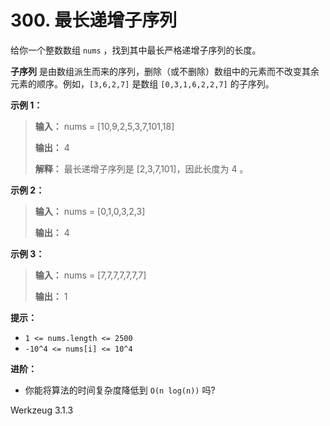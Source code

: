 # 300. 最长递增子序列

给你一个整数数组 `nums` ，找到其中最长严格递增子序列的长度。

**子序列**  是由数组派生而来的序列，删除（或不删除）数组中的元素而不改变其余元素的顺序。例如，`[3,6,2,7]` 是数组 `[0,3,1,6,2,2,7]` 的子序列。

**示例 1：** 

> **输入：** nums = \[10,9,2,5,3,7,101,18]
>
> **输出：** 4
>
> **解释：** 最长递增子序列是 \[2,3,7,101]，因此长度为 4 。

**示例 2：** 

> **输入：** nums = \[0,1,0,3,2,3]
>
> **输出：** 4

**示例 3：** 

> **输入：** nums = \[7,7,7,7,7,7,7]
>
> **输出：** 1

**提示：** 

*   `1 <= nums.length <= 2500`
*   `-10^4 <= nums[i] <= 10^4`

**进阶：** 

*   你能将算法的时间复杂度降低到 `O(n log(n))` 吗?

 Werkzeug 3.1.3